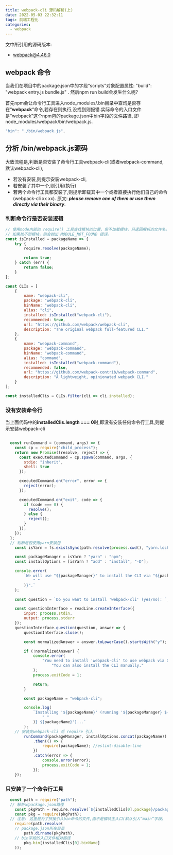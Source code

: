 ```yaml
---
title: webpack-cli 源码解析(上)
date: 2022-05-03 22:32:11
tags: 前端工程化
categories: 
  - webpack
---
```


文中所引用的源码版本:

- webpack@4.46.0

<!--more-->
## webpack 命令

当我们在项目中的package.json中的字段“scripts”对象配置属性: "build": "webpack entry.js bundle.js" . 然后npm run build会发生什么呢?

首先npm会让命令行工具进入node_modules/.bin目录中查询是否存在“**webpack**“命令,若存在则执行,没找到则报错.实际命令的入口文件是“webpack”这个npm包的package.json中bin字段的文件路径, 即 node_modules/webpack/bin/webpack.js.

```js
"bin": "./bin/webpack.js",
```

## 分析 /bin/webpack.js源码

大致流程是,判断是否安装了命令行工具webpack-cli(或者webpack-command, 默认webpack-cli), 

- 若没有安装,则提示安装webpack-cli,
- 若安装了其中一个,则引用(执行)
- 若两个命令行工具都安装了,则提示卸载其中一个或者直接执行他们自己的命令(webpack-cli xx xx). 原文: ***please remove one of them or use them directly via their binary***.


### 判断命令行是否安装逻辑

```js
// 使用node内部的 require() 工具查找模块的位置，但不加载模块，只返回解析的文件名。
// 如果找不到模块，则会抛出 MODULE_NOT_FOUND 错误。
const isInstalled = packageName => {
	try {
		require.resolve(packageName);

		return true;
	} catch (err) {
		return false;
	}
};

const CLIs = [
	{
		name: "webpack-cli",
		package: "webpack-cli",
		binName: "webpack-cli",
		alias: "cli",
		installed: isInstalled("webpack-cli"),
		recommended: true,
		url: "https://github.com/webpack/webpack-cli",
		description: "The original webpack full-featured CLI."
	},
	{
		name: "webpack-command",
		package: "webpack-command",
		binName: "webpack-command",
		alias: "command",
		installed: isInstalled("webpack-command"),
		recommended: false,
		url: "https://github.com/webpack-contrib/webpack-command",
		description: "A lightweight, opinionated webpack CLI."
	}
];

const installedClis = CLIs.filter(cli => cli.installed);

```

### 没有安装命令行

当上面代码中的**installedClis.length === 0**时,即没有安装任何命令行工具,则提示安装webpack-cli

```js

  const runCommand = (command, args) => {
    const cp = require("child_process");
    return new Promise((resolve, reject) => {
      const executedCommand = cp.spawn(command, args, {
        stdio: "inherit",
        shell: true
      });

      executedCommand.on("error", error => {
        reject(error);
      });

      executedCommand.on("exit", code => {
        if (code === 0) {
          resolve();
        } else {
          reject();
        }
      });
    });
  };
  // 判断是否使用yarn安装包
	const isYarn = fs.existsSync(path.resolve(process.cwd(), "yarn.lock"));

	const packageManager = isYarn ? "yarn" : "npm";
	const installOptions = [isYarn ? "add" : "install", "-D"];

	console.error(
		`We will use "${packageManager}" to install the CLI via "${packageManager} ${installOptions.join(
			" "
		)}".`
	);

	const question = `Do you want to install 'webpack-cli' (yes/no): `;

	const questionInterface = readLine.createInterface({
		input: process.stdin,
		output: process.stderr
	});
	questionInterface.question(question, answer => {
		questionInterface.close();

		const normalizedAnswer = answer.toLowerCase().startsWith("y");

		if (!normalizedAnswer) {
			console.error(
				"You need to install 'webpack-cli' to use webpack via CLI.\n" +
					"You can also install the CLI manually."
			);
			process.exitCode = 1;

			return;
		}

		const packageName = "webpack-cli";

		console.log(
			`Installing '${packageName}' (running '${packageManager} ${installOptions.join(
				" "
			)} ${packageName}')...`
		);
    // 安装完webpack-cli 后 require 引入
		runCommand(packageManager, installOptions.concat(packageName))
			.then(() => {
				require(packageName); //eslint-disable-line
			})
			.catch(error => {
				console.error(error);
				process.exitCode = 1;
			});
	});
```

### 只安装了一个命令行工具

```js
  const path = require("path");
  // 解析出package.json路径
	const pkgPath = require.resolve(`${installedClis[0].package}/package.json`);
	const pkg = require(pkgPath);
  // 注意: 这里是为了拼接引入bin命令的文件,而不是模块主入口(默认引入“main”字段)
	require(path.resolve(
    // package.json所在目录
		path.dirname(pkgPath),
    // bin字段的入口文件相对路径
		pkg.bin[installedClis[0].binName]
	));

```








